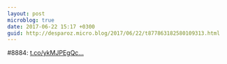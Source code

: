 ```yaml
---
layout: post
microblog: true
date: 2017-06-22 15:17 +0300
guid: http://desparoz.micro.blog/2017/06/22/t877863182580109313.html
---
```

#8884: [t.co/ykMJPEgQc...](https://t.co/ykMJPEgQcS)
